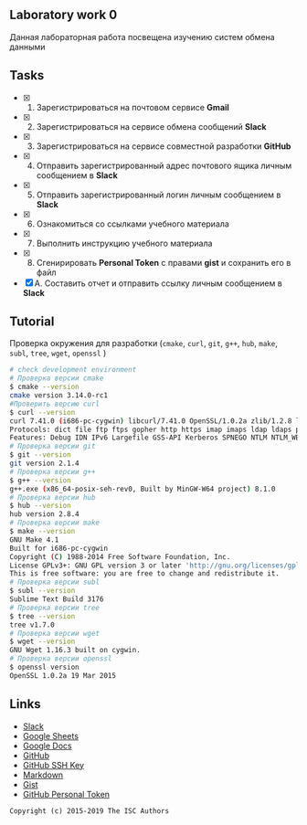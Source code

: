 ## Laboratory work 0

Данная лабораторная работа посвещена изучению систем обмена данными

## Tasks

- [x] 1. Зарегистрироваться на почтовом сервисе **Gmail**
- [x] 2. Зарегистрироваться на сервисе обмена сообщений **Slack**
- [x] 3. Зарегистрироваться на сервисе совместной разработки **GitHub**
- [x] 4. Отправить зарегистрированный адрес почтового ящика личным сообщением в **Slack**
- [x] 5. Отправить зарегистрированный логин личным сообщением в **Slack**
- [x] 6. Ознакомиться со ссылками учебного материала
- [x] 7. Выполнить инструкцию учебного материала
- [x] 8. Сгенирировать **Personal Token** с правами **gist** и сохранить его в файл
- [x] A. Составить отчет и отправить ссылку личным сообщением в **Slack**

## Tutorial
Проверка окружения для разработки (`cmake`, `curl`, `git`, `g++`, `hub`, `make`, `subl`, `tree`, `wget`, `openssl` )
```sh
# check development environment
# Проверка версии cmake
$ cmake --version
cmake version 3.14.0-rc1
#Проверить версию curl
$ curl --version
curl 7.41.0 (i686-pc-cygwin) libcurl/7.41.0 OpenSSL/1.0.2a zlib/1.2.8 libidn/1.29 libssh2/1.5.0
Protocols: dict file ftp ftps gopher http https imap imaps ldap ldaps pop3 pop3s rtsp scp sftp smb smbs smtp smtps telnet tftp
Features: Debug IDN IPv6 Largefile GSS-API Kerberos SPNEGO NTLM NTLM_WB SSL libz TLS-SRP UnixSockets Metalink
# Проверка версии git
$ git --version
git version 2.1.4
# Проверка версии g++
$ g++ --version
g++.exe (x86_64-posix-seh-rev0, Built by MinGW-W64 project) 8.1.0
# Проверка версии hub
$ hub --version
hub version 2.8.4
# Проверка версии make
$ make --version
GNU Make 4.1
Built for i686-pc-cygwin
Copyright (C) 1988-2014 Free Software Foundation, Inc.
License GPLv3+: GNU GPL version 3 or later 'http://gnu.org/licenses/gpl.html'
This is free software: you are free to change and redistribute it.
# Проверка версии subl
$ subl --version
Sublime Text Build 3176
# Проверка версии tree
$ tree --version
tree v1.7.0 
# Проверка версии wget
$ wget --version
GNU Wget 1.16.3 built on cygwin.
# Проверка версии openssl
$ openssl version
OpenSSL 1.0.2a 19 Mar 2015
```

## Links

- [Slack](https://slack.com)
- [Google Sheets](https://www.google.ru/intl/ru/sheets/about/)
- [Google Docs](https://www.google.ru/intl/ru/docs/about/)
- [GitHub](https://github.com)
- [GitHub SSH Key](https://help.github.com/articles/generating-a-new-ssh-key-and-adding-it-to-the-ssh-agent/)
- [Markdown](https://stackedit.io)
- [Gist](https://gist.github.com)
- [GitHub Personal Token](https://github.com/settings/tokens/new)


```
Copyright (c) 2015-2019 The ISC Authors
```
